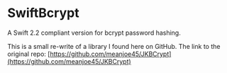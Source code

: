 # SwiftBcrypt
A Swift 2.2 compliant version for bcrypt password hashing.

This is a small re-write of a library I found here on GitHub.
The link to the original repo: [https://github.com/meanjoe45/JKBCrypt](https://github.com/meanjoe45/JKBCrypt)

